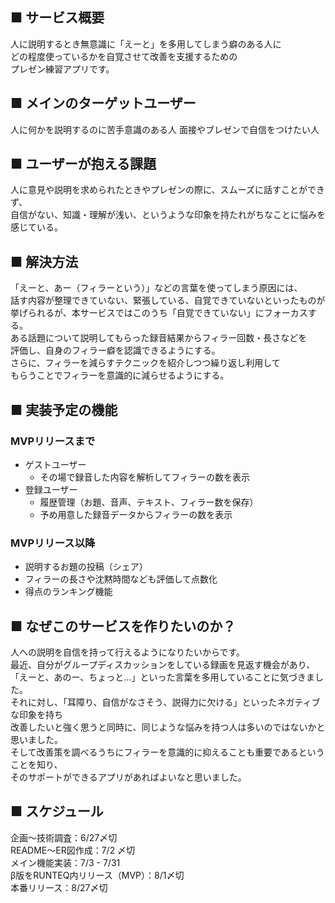 ## ■ サービス概要  
人に説明するとき無意識に「えーと」を多用してしまう癖のある人に  
どの程度使っているかを自覚させて改善を支援するための  
プレゼン練習アプリです。  

## ■ メインのターゲットユーザー  
人に何かを説明するのに苦手意識のある人
面接やブレゼンで自信をつけたい人  

## ■ ユーザーが抱える課題  
人に意見や説明を求められたときやプレゼンの際に、スムーズに話すことができず、  
自信がない、知識・理解が浅い、というような印象を持たれがちなことに悩みを感じている。  

## ■ 解決方法  
「えーと、あー（フィラーという）」などの言葉を使ってしまう原因には、  
話す内容が整理できていない、緊張している、自覚できていないといったものが  
挙げられるが、本サービスではこのうち「自覚できていない」にフォーカスする。    
ある話題について説明してもらった録音結果からフィラー回数・長さなどを  
評価し、自身のフィラー癖を認識できるようにする。  
さらに、フィラーを減らすテクニックを紹介しつつ繰り返し利用して  
もらうことでフィラーを意識的に減らせるようにする。

## ■ 実装予定の機能  
### MVPリリースまで
- ゲストユーザー  
  - その場で録音した内容を解析してフィラーの数を表示  
- 登録ユーザー  
  - 履歴管理（お題、音声、テキスト、フィラー数を保存）
  - 予め用意した録音データからフィラーの数を表示  
### MVPリリース以降
  - 説明するお題の投稿（シェア）
  - フィラーの長さや沈黙時間なども評価して点数化
  - 得点のランキング機能

## ■ なぜこのサービスを作りたいのか？  
人への説明を自信を持って行えるようになりたいからです。  
最近、自分がグループディスカッションをしている録画を見返す機会があり、  
「えーと、あのー、ちょっと…」といった言葉を多用していることに気づきました。  
それに対し、「耳障り、自信がなさそう、説得力に欠ける」といったネガティブな印象を持ち  
改善したいと強く思うと同時に、同じような悩みを持つ人は多いのではないかと思いました。  
そして改善策を調べるうちにフィラーを意識的に抑えることも重要であるということを知り、  
そのサポートができるアプリがあればよいなと思いました。  

## ■ スケジュール  
企画〜技術調査：6/27〆切  
README〜ER図作成：7/2 〆切  
メイン機能実装：7/3 - 7/31  
β版をRUNTEQ内リリース（MVP）：8/1〆切  
本番リリース：8/27〆切  